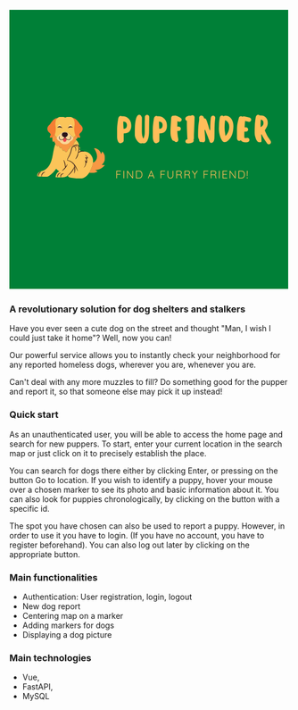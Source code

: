 ![PUPFINDER](./client/pupfinder-front/src/assets/PUPFINDER.png)

### A revolutionary solution for dog shelters and stalkers

Have you ever seen a cute dog on the street and thought "Man, I wish I could just take it home"?
Well, now you can!

Our powerful service allows you to instantly check your neighborhood for any reported homeless dogs, wherever you are, 
whenever you are.

Can't deal with any more muzzles to fill? Do something good for the pupper and report it, so that
someone else may pick it up instead!

### Quick start

As an unauthenticated user, you will be able to access the home page and search for new puppers.
To start, enter your current location in the search map or just click on it to precisely establish 
the place.

You can search for dogs there either by clicking Enter, or pressing on the button Go to location.
If you wish to identify a puppy, hover your mouse over a chosen marker to see its photo and basic 
information about it. You can also look for puppies chronologically, by clicking on the button with
a specific id.

The spot you have chosen can also be used to report a puppy. However, in order to use it you have to login.
(If you have no account, you have to register beforehand). You can also log out later by clicking on the appropriate button.

### Main functionalities

- Authentication: User registration, login, logout
- New dog report
- Centering map on a marker
- Adding markers for dogs
- Displaying a dog picture

### Main technologies
- Vue,
- FastAPI,
- MySQL


